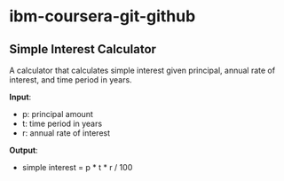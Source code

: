 # ibm-coursera-git-github
## Simple Interest Calculator

A calculator that calculates simple interest given principal, annual rate of interest, and time period in years.

**Input**:
- p: principal amount
- t: time period in years
- r: annual rate of interest

**Output**:
- simple interest = p * t * r / 100

